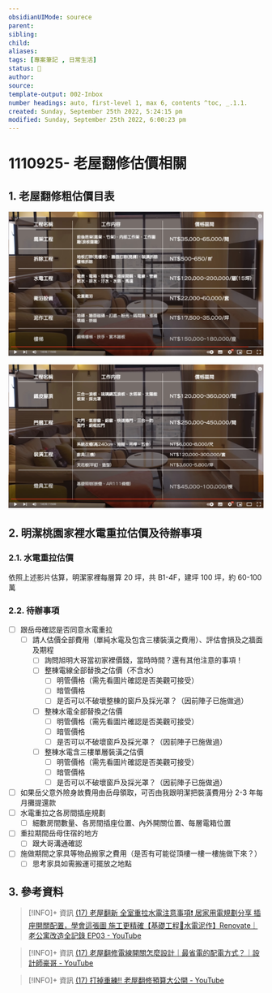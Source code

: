 ```yaml
---
obsidianUIMode: sourece
parent: 
sibling: 
child: 
aliases: 
tags: [專案筆記 , 日常生活]
status: 🌱
author: 
source: 
template-output: 002-Inbox
number headings: auto, first-level 1, max 6, contents ^toc, _.1.1.
created: Sunday, September 25th 2022, 5:24:15 pm
modified: Sunday, September 25th 2022, 6:00:23 pm
---
```

# 1110925- 老屋翻修估價相關



## 1. 老屋翻修粗估價目表

![01|700](https://raw.githubusercontent.com/hoonsor/upgit-Obsidian/main/2022/09/25/upgit_20220925_1664098102.png)

![01|700](https://raw.githubusercontent.com/hoonsor/upgit-Obsidian/main/2022/09/25/upgit_20220925_1664098028.png)

## 2. 明潔桃園家裡水電重拉估價及待辦事項

### 2.1. 水電重拉估價
依照上述影片估算，明潔家裡每層算 20 坪，共 B1-4F，建坪 100 坪，約 60-100 萬

### 2.2. 待辦事項
- [ ] 跟岳母確認是否同意水電重拉
	- [ ] 請人估價全部費用（單純水電及包含三樓裝潢之費用）、評估會損及之牆面及期程
		- [ ] 詢問旭明大哥當初家裡價錢，當時時間？還有其他注意的事項！
		- [ ] 整棟電線全部替換之估價（不含水）
			- [ ] 明管價格（需先看圖片確認是否美觀可接受）
			- [ ] 暗管價格
			- [ ] 是否可以不破壞整棟的窗戶及採光罩？（因前陣子已施做過）
		- [ ] 整棟水電全部替換之估價
			- [ ] 明管價格（需先看圖片確認是否美觀可接受）
			- [ ] 暗管價格
			- [ ] 是否可以不破壞窗戶及採光罩？（因前陣子已施做過）
		- [ ] 整棟水電含三樓單層裝潢之估價
			- [ ] 明管價格（需先看圖片確認是否美觀可接受）
			- [ ] 暗管價格
			- [ ] 是否可以不破壞窗戶及採光罩？（因前陣子已施做過）
- [ ] 如果岳父意外險身故費用由岳母領取，可否由我跟明潔把裝潢費用分 2-3 年每月攤提還款
- [ ] 水電重拉之各房間插座規劃
	- [ ] 細數房間數量、各房間插座位置、內外開關位置、每層電箱位置
- [ ] 重拉期間岳母住宿的地方
	- [ ] 跟大哥溝通確認
- [ ] 施做期間之家具等物品搬家之費用（是否有可能從頂樓一樓一樓施做下來？）
	- [ ] 思考家具如需搬運可擺放之地點 

## 3. 參考資料

> [!INFO]+ 資訊
> [(17) 老屋翻新 全室重拉水電注意事項❗ 居家用電規劃分享 插座開關配置，學會這張圖 施工更精確【基礎工程👷水電泥作】Renovate｜老公寓改造全記錄 EP03 - YouTube](https://www.youtube.com/watch?v=1HfYLcekHaI)

> [!INFO]+ 資訊
> [(17) 老屋翻修電線開關怎麼設計｜最省電的配電方式？｜設計師豪哥 - YouTube](https://www.youtube.com/watch?v=Be2X52fHVXg)

> [!INFO]+ 資訊
> [(17) 打掉重練!! 老屋翻修預算大公開 - YouTube](https://www.youtube.com/watch?v=vORws8HqR_A&t=845s)

